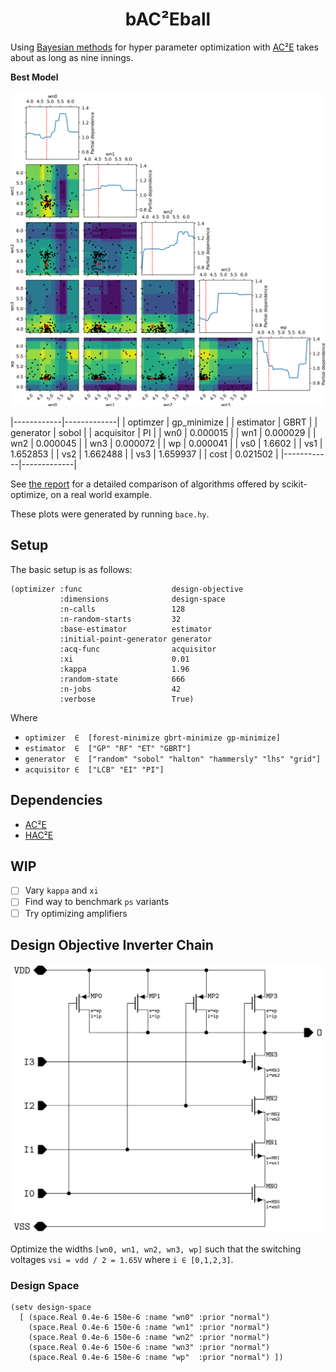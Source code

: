 <h1 align="center">bAC²Eball</h1>

Using [Bayesian methods](https://scikit-optimize.github.io/) for hyper
parameter optimization with [AC²E](https://github.com/matthschw/ace) takes
about as long as nine innings.

<b align="center">Best Model</b>

![objective](./results/best-model.svg)

|------------|-------------|
| optimzer   | gp_minimize |
| estimator  | GBRT        |
| generator  | sobol       |
| acquisitor | PI          |
| wn0        | 0.000015    |
| wn1        | 0.000029    |
| wn2        | 0.000045    |
| wn3        | 0.000072    |
| wp         | 0.000041    |
| vs0        | 1.6602      |
| vs1        | 1.652853    |
| vs2        | 1.662488    |
| vs3        | 1.659937    |
| cost       | 0.021502    |
|------------|-------------|

See [the report](./report.md) for a detailed comparison of algorithms offered
by scikit-optimize, on a real world example. 

These plots were generated by running `bace.hy`.

## Setup

The basic setup is as follows:

```hy
(optimizer :func                    design-objective
           :dimensions              design-space 
           :n-calls                 128
           :n-random-starts         32
           :base-estimator          estimator
           :initial-point-generator generator
           :acq-func                acquisitor
           :xi                      0.01
           :kappa                   1.96
           :random-state            666
           :n-jobs                  42
           :verbose                 True)
```

Where 
- `optimizer  ∈  [forest-minimize gbrt-minimize gp-minimize]` 
- `estimator  ∈  ["GP" "RF" "ET" "GBRT"]`
- `generator  ∈  ["random" "sobol" "halton" "hammersly" "lhs" "grid"]` 
- `acquisitor ∈  ["LCB" "EI" "PI"]` 

## Dependencies 

- [AC²E](https://github.com/matthschw/ace)
- [HAC²E](https://github.com/augustunderground/hace)

## WIP

- [ ] Vary `kappa` and `xi`
- [ ] Find way to benchmark `ps` variants
- [ ] Try optimizing amplifiers

## Design Objective Inverter Chain

![inverter chain](https://raw.githubusercontent.com/matthschw/ace/main/figures/nand4.png)

Optimize the widths `[wn0, wn1, wn2, wn3, wp]` such that the switching voltages
`vsi = vdd / 2 = 1.65V` where `i ∈ [0,1,2,3]`.

### Design Space

```hy
(setv design-space 
  [ (space.Real 0.4e-6 150e-6 :name "wn0" :prior "normal")
    (space.Real 0.4e-6 150e-6 :name "wn1" :prior "normal")
    (space.Real 0.4e-6 150e-6 :name "wn2" :prior "normal")
    (space.Real 0.4e-6 150e-6 :name "wn3" :prior "normal")
    (space.Real 0.4e-6 150e-6 :name "wp"  :prior "normal") ])
```
